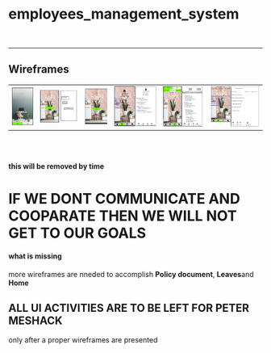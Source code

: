 # employees_management_system


<br><hr>

## Wireframes

<table>
    <tr>
        <td>
            <img alt="Splashscreen 1" src="docs/wireframes/splashscreen.PNG">
        </td>
        <td>
            <img alt="Login 2" src="docs/wireframes/login.PNG">
        </td>
		<td>
            <img alt="Signup 3" src="docs/wireframes/signup.PNG">
        </td>
        <td>		    
            <img alt="Home 4" src="docs/wireframes/main_home.PNG">
        </td>
		<td>		    
            <img alt="Leaves 5" src="docs/wireframes/leaves.png">
        </td>
		<td>		    
            <img alt="Policy document 6" src="docs/wireframes/policydocument.PNG">
        </td>
    </tr>
</table>

<br></br>
<p><b>this will be removed by time</b></p>
<h1>IF WE DONT COMMUNICATE AND COOPARATE THEN WE WILL NOT GET TO OUR GOALS</h1>
<h4>what is missing</h4>
<p>more wireframes are nneded to accomplish <b>Policy document</b>, <b>Leaves</b>and  <b>Home</b></p>

<h2>ALL UI ACTIVITIES ARE TO BE LEFT FOR PETER MESHACK</h2>
<p>only after a proper wireframes are presented</p>